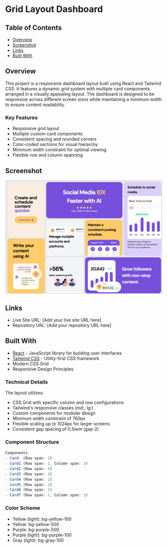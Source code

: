 # Grid Layout Dashboard

## Table of Contents
- [Overview](#overview)
- [Screenshot](#screenshot)
- [Links](#links)
- [Built With](#built-with)

## Overview
This project is a responsive dashboard layout built using React and Tailwind CSS. It features a dynamic grid system with multiple card components arranged in a visually appealing layout. The dashboard is designed to be responsive across different screen sizes while maintaining a minimum width to ensure content readability.

### Key Features
- Responsive grid layout
- Multiple custom card components
- Consistent spacing and rounded corners
- Color-coded sections for visual hierarchy
- Minimum width constraint for optimal viewing
- Flexible row and column spanning

## Screenshot
![Project Screenshot](./Screenshot.png)

## Links
- Live Site URL: [Add your live site URL here]
- Repository URL: [Add your repository URL here]

## Built With
- [React](https://reactjs.org/) - JavaScript library for building user interfaces
- [Tailwind CSS](https://tailwindcss.com/) - Utility-first CSS framework
- Modern CSS Grid
- Responsive Design Principles

### Technical Details
The layout utilizes:
- CSS Grid with specific column and row configurations
- Tailwind's responsive classes (md:, lg:)
- Custom components for modular design
- Minimum width constraint of 760px
- Flexible scaling up to 1024px for larger screens
- Consistent gap spacing of 0.5rem (gap-2)

### Component Structure
```jsx
Components:
- Card  (Row span: 3)
- Card1 (Row span: 2, Column span: 2)
- Card2 (Row span: 4)
- Card3 (Row span: 3)
- Card4 (Row span: 2)
- Card5 (Row span: 2)
- Card6 (Row span: 2)
- Card7 (Row span: 2, Column span: 2)
```

### Color Scheme
- Yellow (light): bg-yellow-100
- Yellow: bg-yellow-500
- Purple: bg-purple-500
- Purple (light): bg-purple-100
- Gray (light): bg-gray-100